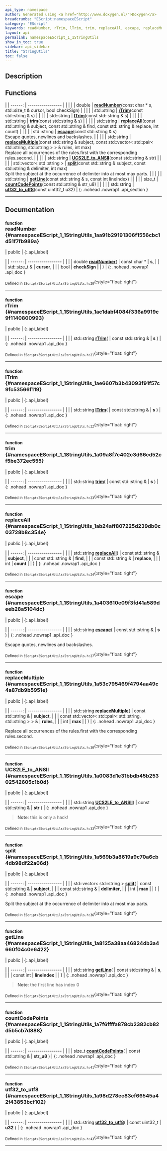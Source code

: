 ```yaml
---
api_type: namespace
author: Generated using <a href="http://www.doxygen.nl/">Doxygen</a>
breadcrumbs: "EScript:namespaceEScript"
category: "EScript"
keywords: readNumber, rTrim, lTrim, trim, replaceAll, escape, replaceMultiple, UCS2LE_to_ANSII, split, getLine, countCodePoints, utf32_to_utf8
layout: api
permalink: namespaceEScript_1_1StringUtils
show_in_toc: true
sidebar: api_sidebar
title: "StringUtils"
toc: false
---
```


## Description





## Functions

|
| ------: | ----------------- |
|  | |
| double | **[readNumber](#namespaceEScript_1_1StringUtils_1aa91b29191306f1556cbc1d51f7fb989a)**(const char * s, std::size_t & cursor, bool checkSign) |
|  | |
| std::string | **[rTrim](#namespaceEScript_1_1StringUtils_1ac1dabf4084f336a9919c9f1140800993)**(const std::string & s) |
|  | |
| std::string | **[lTrim](#namespaceEScript_1_1StringUtils_1ae6607b3b43093f91f57c9fc53566f119)**(const std::string & s) |
|  | |
| std::string | **[trim](#namespaceEScript_1_1StringUtils_1a09a8f7c402c3d66cd52cf5be372ec555)**(const std::string & s) |
|  | |
| std::string | **[replaceAll](#namespaceEScript_1_1StringUtils_1ab24aff807225d239db0c03728b8c354e)**(const std::string & subject, const std::string & find, const std::string & replace, int count) |
|  | |
| std::string | **[escape](#namespaceEScript_1_1StringUtils_1a403610e09f3fd41a589deeb28a5104dc)**(const std::string & s) <br/> Escape quotes, newlines and backslashes. |
|  | |
| std::string | **[replaceMultiple](#namespaceEScript_1_1StringUtils_1a53c795469f4794aa49c4a87db9b5951e)**(const std::string & subject, const std::vector< std::pair< std::string, std::string > > & rules, int max) <br/> Replace all occurrences of the rules.first with the corresponding rules.second. |
|  | |
| std::string | **[UCS2LE_to_ANSII](#namespaceEScript_1_1StringUtils_1a0083d1e31bbdb45b25302542605c1b0d)**(const std::string & str) |
|  | |
| std::vector< std::string > | **[split](#namespaceEScript_1_1StringUtils_1a569b3a8619a9c70a6cb4db98df22a06d)**(const std::string & subject, const std::string & delimiter, int max) <br/> Split the subject at the occurrence of delimiter into at most max parts. |
|  | |
| std::string | **[getLine](#namespaceEScript_1_1StringUtils_1a8125a38aa46824db3a4660f04c0e6422)**(const std::string & s, const int lineIndex) |
|  | |
| size_t | **[countCodePoints](#namespaceEScript_1_1StringUtils_1a7f6ffffa878cb2382cb82d5b5cb7d888)**(const std::string & str_u8) |
|  | |
| std::string | **[utf32_to_utf8](#namespaceEScript_1_1StringUtils_1a98d278ec83cf66545a42f43853bcf102)**(const uint32_t u32) |
{: .nohead .nowrap1 .api_section }


-------------------------------------------------------------------

## Documentation

### <small>function</small><br/> readNumber {#namespaceEScript_1_1StringUtils_1aa91b29191306f1556cbc1d51f7fb989a}

| public |
{:.api_label}

|
| ------: | ----------------- |
|  |
| double **[readNumber](#namespaceEScript_1_1StringUtils_1aa91b29191306f1556cbc1d51f7fb989a)**( | const char * | **s**, |
| | std::size_t & | **cursor**, |
| | bool | **checkSign** |
|   ) |
{: .nohead .nowrap1 .api_doc }





<sub>Defined in `EScript/EScript/Utils/StringUtils.h:20`</sub>{:style="float: right"}

-------------------------------------------------------------------

### <small>function</small><br/> rTrim {#namespaceEScript_1_1StringUtils_1ac1dabf4084f336a9919c9f1140800993}

| public |
{:.api_label}

|
| ------: | ----------------- |
|  |
| std::string **[rTrim](#namespaceEScript_1_1StringUtils_1ac1dabf4084f336a9919c9f1140800993)**( | const std::string & | **s** ) |
{: .nohead .nowrap1 .api_doc }





<sub>Defined in `EScript/EScript/Utils/StringUtils.h:21`</sub>{:style="float: right"}

-------------------------------------------------------------------

### <small>function</small><br/> lTrim {#namespaceEScript_1_1StringUtils_1ae6607b3b43093f91f57c9fc53566f119}

| public |
{:.api_label}

|
| ------: | ----------------- |
|  |
| std::string **[lTrim](#namespaceEScript_1_1StringUtils_1ae6607b3b43093f91f57c9fc53566f119)**( | const std::string & | **s** ) |
{: .nohead .nowrap1 .api_doc }





<sub>Defined in `EScript/EScript/Utils/StringUtils.h:22`</sub>{:style="float: right"}

-------------------------------------------------------------------

### <small>function</small><br/> trim {#namespaceEScript_1_1StringUtils_1a09a8f7c402c3d66cd52cf5be372ec555}

| public |
{:.api_label}

|
| ------: | ----------------- |
|  |
| std::string **[trim](#namespaceEScript_1_1StringUtils_1a09a8f7c402c3d66cd52cf5be372ec555)**( | const std::string & | **s** ) |
{: .nohead .nowrap1 .api_doc }





<sub>Defined in `EScript/EScript/Utils/StringUtils.h:23`</sub>{:style="float: right"}

-------------------------------------------------------------------

### <small>function</small><br/> replaceAll {#namespaceEScript_1_1StringUtils_1ab24aff807225d239db0c03728b8c354e}

| public |
{:.api_label}

|
| ------: | ----------------- |
|  |
| std::string **[replaceAll](#namespaceEScript_1_1StringUtils_1ab24aff807225d239db0c03728b8c354e)**( | const std::string & | **subject**, |
| | const std::string & | **find**, |
| | const std::string & | **replace**, |
| | int | **count** |
|   ) |
{: .nohead .nowrap1 .api_doc }





<sub>Defined in `EScript/EScript/Utils/StringUtils.h:24`</sub>{:style="float: right"}

-------------------------------------------------------------------

### <small>function</small><br/> escape {#namespaceEScript_1_1StringUtils_1a403610e09f3fd41a589deeb28a5104dc}

| public |
{:.api_label}

|
| ------: | ----------------- |
|  |
| std::string **[escape](#namespaceEScript_1_1StringUtils_1a403610e09f3fd41a589deeb28a5104dc)**( | const std::string & | **s** ) |
{: .nohead .nowrap1 .api_doc }

Escape quotes, newlines and backslashes.





<sub>Defined in `EScript/EScript/Utils/StringUtils.h:27`</sub>{:style="float: right"}

-------------------------------------------------------------------

### <small>function</small><br/> replaceMultiple {#namespaceEScript_1_1StringUtils_1a53c795469f4794aa49c4a87db9b5951e}

| public |
{:.api_label}

|
| ------: | ----------------- |
|  |
| std::string **[replaceMultiple](#namespaceEScript_1_1StringUtils_1a53c795469f4794aa49c4a87db9b5951e)**( | const std::string & | **subject**, |
| | const std::vector< std::pair< std::string, std::string > > & | **rules**, |
| | int | **max** |
|   ) |
{: .nohead .nowrap1 .api_doc }

Replace all occurrences of the rules.first with the corresponding rules.second.





<sub>Defined in `EScript/EScript/Utils/StringUtils.h:30`</sub>{:style="float: right"}

-------------------------------------------------------------------

### <small>function</small><br/> UCS2LE_to_ANSII {#namespaceEScript_1_1StringUtils_1a0083d1e31bbdb45b25302542605c1b0d}

| public |
{:.api_label}

|
| ------: | ----------------- |
|  |
| std::string **[UCS2LE_to_ANSII](#namespaceEScript_1_1StringUtils_1a0083d1e31bbdb45b25302542605c1b0d)**( | const std::string & | **str** ) |
{: .nohead .nowrap1 .api_doc }




> **Note**: this is only a hack!






<sub>Defined in `EScript/EScript/Utils/StringUtils.h:33`</sub>{:style="float: right"}

-------------------------------------------------------------------

### <small>function</small><br/> split {#namespaceEScript_1_1StringUtils_1a569b3a8619a9c70a6cb4db98df22a06d}

| public |
{:.api_label}

|
| ------: | ----------------- |
|  |
| std::vector< std::string > **[split](#namespaceEScript_1_1StringUtils_1a569b3a8619a9c70a6cb4db98df22a06d)**( | const std::string & | **subject**, |
| | const std::string & | **delimiter**, |
| | int | **max** |
|   ) |
{: .nohead .nowrap1 .api_doc }

Split the subject at the occurrence of delimiter into at most max parts.





<sub>Defined in `EScript/EScript/Utils/StringUtils.h:36`</sub>{:style="float: right"}

-------------------------------------------------------------------

### <small>function</small><br/> getLine {#namespaceEScript_1_1StringUtils_1a8125a38aa46824db3a4660f04c0e6422}

| public |
{:.api_label}

|
| ------: | ----------------- |
|  |
| std::string **[getLine](#namespaceEScript_1_1StringUtils_1a8125a38aa46824db3a4660f04c0e6422)**( | const std::string & | **s**, |
| | const int | **lineIndex** |
|   ) |
{: .nohead .nowrap1 .api_doc }




> **Note**: the first line has index 0






<sub>Defined in `EScript/EScript/Utils/StringUtils.h:39`</sub>{:style="float: right"}

-------------------------------------------------------------------

### <small>function</small><br/> countCodePoints {#namespaceEScript_1_1StringUtils_1a7f6ffffa878cb2382cb82d5b5cb7d888}

| public |
{:.api_label}

|
| ------: | ----------------- |
|  |
| size_t **[countCodePoints](#namespaceEScript_1_1StringUtils_1a7f6ffffa878cb2382cb82d5b5cb7d888)**( | const std::string & | **str_u8** ) |
{: .nohead .nowrap1 .api_doc }





<sub>Defined in `EScript/EScript/Utils/StringUtils.h:41`</sub>{:style="float: right"}

-------------------------------------------------------------------

### <small>function</small><br/> utf32_to_utf8 {#namespaceEScript_1_1StringUtils_1a98d278ec83cf66545a42f43853bcf102}

| public |
{:.api_label}

|
| ------: | ----------------- |
|  |
| std::string **[utf32_to_utf8](#namespaceEScript_1_1StringUtils_1a98d278ec83cf66545a42f43853bcf102)**( | const uint32_t | **u32** ) |
{: .nohead .nowrap1 .api_doc }





<sub>Defined in `EScript/EScript/Utils/StringUtils.h:43`</sub>{:style="float: right"}

-------------------------------------------------------------------

